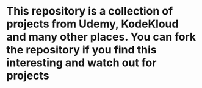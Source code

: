 <h1>This repository is a collection of projects from Udemy, KodeKloud and many other places. You can fork the repository if you find this interesting and watch out for projects</h1>
